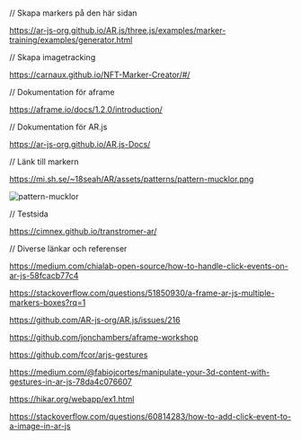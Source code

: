// Skapa markers på den här sidan

https://ar-js-org.github.io/AR.js/three.js/examples/marker-training/examples/generator.html

// Skapa imagetracking

https://carnaux.github.io/NFT-Marker-Creator/#/

// Dokumentation för aframe

https://aframe.io/docs/1.2.0/introduction/

// Dokumentation för AR.js

https://ar-js-org.github.io/AR.js-Docs/

// Länk till markern

https://mi.sh.se/~18seah/AR/assets/patterns/pattern-mucklor.png

![pattern-mucklor](https://user-images.githubusercontent.com/12017771/118993513-dcbb8d80-b985-11eb-97c3-d59a14286c5c.png)

// Testsida

https://cimnex.github.io/transtromer-ar/ 

// Diverse länkar och referenser

https://medium.com/chialab-open-source/how-to-handle-click-events-on-ar-js-58fcacb77c4

https://stackoverflow.com/questions/51850930/a-frame-ar-js-multiple-markers-boxes?rq=1

https://github.com/AR-js-org/AR.js/issues/216

https://github.com/jonchambers/aframe-workshop

https://github.com/fcor/arjs-gestures

https://medium.com/@fabiojcortes/manipulate-your-3d-content-with-gestures-in-ar-js-78da4c076607

https://hikar.org/webapp/ex1.html

https://stackoverflow.com/questions/60814283/how-to-add-click-event-to-a-image-in-ar-js
